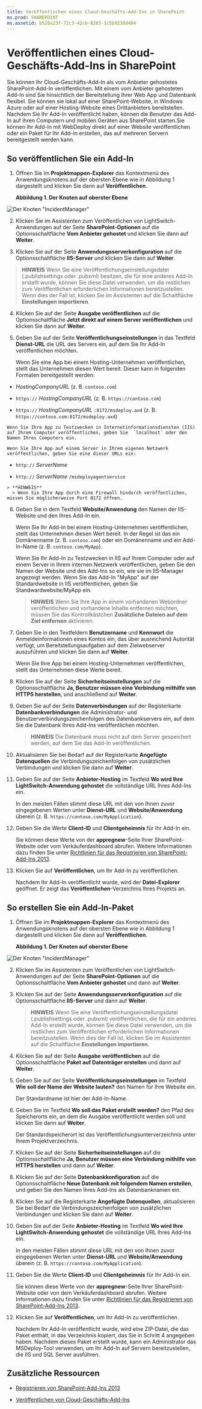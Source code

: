 ```yaml
---
title: Veröffentlichen eines Cloud-Geschäfts-Add-Ins in SharePoint
ms.prod: SHAREPOINT
ms.assetid: b528a23f-72c3-42cb-8265-1c5b9238d404
---
```



# Veröffentlichen eines Cloud-Geschäfts-Add-Ins in SharePoint
Sie können Ihr Cloud-Geschäfts-Add-In als vom Anbieter gehostetes SharePoint-Add-In veröffentlichen. Mit einem vom Anbieter gehosteten Add-In sind Sie hinsichtlich der Bereitstellung Ihrer Web App und Datenbank flexibel. Sie können sie lokal auf einer SharePoint-Website, in Windows Azure oder auf einer Hosting-Website eines Drittanbieters bereitstellen. Nachdem Sie Ihr Add-In veröffentlicht haben, können die Benutzer das Add-In auf ihren Computern und mobilen Geräten aus SharePoint starten.Sie können Ihr Add-In mit WebDeploy direkt auf einer Website veröffentlichen oder ein Paket für Ihr Add-In erstellen, das auf mehreren Servern bereitgestellt werden kann.
## So veröffentlichen Sie ein Add-In
<a name="publish"> </a>


1. Öffnen Sie im **Projektmappen-Explorer** das Kontextmenü des Anwendungsknotens auf der obersten Ebene wie in Abbildung 1 dargestellt und klicken Sie dann auf **Veröffentlichen**.

   **Abbildung 1. Der Knoten auf oberster Ebene**



![Der Knoten "IncidentManager"](images/CBA_IM_18.PNG)





2. Klicken Sie im Assistenten zum Veröffentlichen von LightSwitch-Anwendungen auf der Seite **SharePoint-Optionen** auf die Optionsschaltfläche **Vom Anbieter gehostet** und klicken Sie dann auf **Weiter**.


3. Klicken Sie auf der Seite **Anwendungsserverkonfiguration** auf die Optionsschaltfläche **IIS-Server** und klicken Sie dann auf **Weiter**.

> **HINWEIS**
> Wenn Sie eine Veröffentlichungseinstellungsdatei (.publishsettings oder .pubxml) besitzen, die für eine anderes Add-In erstellt wurde, können Sie diese Datei verwenden, um die restlichen zum Veröffentlichen erforderlichen Informationen bereitzustellen. Wenn dies der Fall ist, klicken Sie im Assistenten auf die Schaltfläche **Einstellungen importieren**. 
4. Klicken Sie auf der Seite **Ausgabe veröffentlichen** auf die Optionsschaltfläche **Jetzt direkt auf einem Server veröffentlichen** und klicken Sie dann auf **Weiter**.


5. Geben Sie auf der Seite **Veröffentlichungseinstellungen** in das Textfeld **Dienst-URL** die URL des Servers ein, auf dem Sie Ihr Add-In veröffentlichen möchten.

    Wenn Sie eine App bei einem Hosting-Unternehmen veröffentlichen, stellt das Unternehmen diesen Wert bereit. Dieser kann in folgenden Formaten bereitgestellt werden:

  -  _HostingCompanyURL_ (z. B. `contoso.com`)


  -  `https://` _HostingCompanyURL_ (z. B. `https://contoso.com`)


  -  `https://` _HostingCompanyURL_ `:8172/msdeploy.axd` (z. B. `https://contoso.com:8172/msdeploy.axd`)



    Wenn Sie Ihre App zu Testzwecken in Internetinformationsdiensten (IIS) auf Ihrem Computer veröffentlichen, geben Sie  `localhost` oder den Namen Ihres Computers ein.

    Wenn Sie Ihre App auf einem Server in Ihrem eigenen Netzwerk veröffentlichen, geben Sie eine dieser URLs ein:

  -  `http://` _ServerName_


  -  `http://` _ServerName_ `/msdeployagentservice`



    > **HINWEIS**
      > Wenn Sie Ihre App durch eine Firewall hindurch veröffentlichen, müssen Sie möglicherweise Port 8172 öffnen. 
6. Geben Sie in dem Textfeld **Website/Anwendung** den Namen der IIS-Website und den Ihres Add-In ein.

    Wenn Sie Ihr Add-In bei einem Hosting-Unternehmen veröffentlichen, stellt das Unternehmen diesen Wert bereit. In der Regel ist das ein Domänenname (z. B.  `contoso.com`) oder ein Domänenname und ein Add-In-Name (z. B.  `contoso.com/MyApp`).

    Wenn Sie Ihr Add-In zu Testzwecken in IIS auf Ihrem Computer oder auf einem Server in Ihrem internen Netzwerk veröffentlichen, geben Sie den Namen der Website und des Add-Ins so ein, wie sie im IIS-Manager angezeigt werden. Wenn Sie das Add-In "MyApp" auf der Standardwebsite in IIS veröffentlichen, geben Sie Standwardwebsite/MyApp ein.

    > **HINWEIS**
      > Wenn Sie Ihre App in einem vorhandenen Webordner veröffentlichen und vorhandene Inhalte entfernen möchten, müssen Sie das Kontrollkästchen **Zusätzliche Dateien auf dem Ziel entfernen** aktivieren.
7. Geben Sie in den Textfeldern **Benutzername** und **Kennwort** die Anmeldeinformationen eines Kontos ein, das über ausreichend Autorität verfügt, um Bereitstellungsaufgaben auf dem Zielwebserver auszuführen und klicken Sie dann auf **Weiter**.

    Wenn Sie Ihre App bei einem Hosting-Unternehmen veröffentlichen, stellt das Unternehmen diese Werte bereit.


8. Klicken Sie auf der Seite **Sicherheitseinstellungen** auf die Optionsschaltfläche **Ja, Benutzer müssen eine Verbindung mithilfe von HTTPS herstellen**, und anschließend auf **Weiter**.


9. Geben Sie auf der Seite **Datenverbindungen** auf der Registerkarte **Datenbankverbindungen** die Administrator- und Benutzerverbindungszeichenfolgen des Datenbankservers ein, auf dem Sie die Datenbank Ihres Add-Ins veröffentlichen möchten.

    > **HINWEIS**
      > Die Datenbank muss nicht auf dem Server gespeichert werden, auf dem Sie das Add-In veröffentlichen. 
10. Aktualisieren Sie bei Bedarf auf der Registerkarte **Angefügte Datenquellen** die Verbindungszeichenfolgen von zusätzlichen Verbindungen und klicken Sie dann auf **Weiter**.


11. Geben Sie auf der Seite **Anbieter-Hosting** im Textfeld **Wo wird Ihre LightSwitch-Anwendung gehostet** die vollständige URL Ihres Add-Ins ein.

    In den meisten Fällen stimmt diese URL mit den von Ihnen zuvor eingegebenen Werten unter **Dienst-URL** und **Website/Anwendung** überein (z. B. `https://contoso.com/MyApplication`).


12. Geben Sie die Werte **Client-ID** und **Clientgeheimnis** für Ihr Add-In ein.

    Sie können diese Werte von der **appregnew**-Seite Ihrer SharePoint-Website oder vom Verkäuferdashboard abrufen. Weitere Informationen dazu finden Sie unter  [Richtlinien für das Registrieren von SharePoint-Add-Ins 2013](http://msdn.microsoft.com/de-de/library/office/jj687469%28v=office.15%29.aspx).


13. Klicken Sie auf **Veröffentlichen**, um Ihr Add-In zu veröffentlichen.

    Nachdem Ihr Add-In veröffentlicht wurde, wird der **Datei-Explorer** geöffnet. Er zeigt das **Veröffentlichen**-Verzeichnis Ihres Projekts an.



## So erstellen Sie ein Add-In-Paket
<a name="package"> </a>


1. Öffnen Sie im **Projektmappen-Explorer** das Kontextmenü des Anwendungsknotens auf der obersten Ebene wie in Abbildung 1 dargestellt und klicken Sie dann auf **Veröffentlichen**.

   **Abbildung 1. Der Knoten auf oberster Ebene**



![Der Knoten "IncidentManager"](images/CBA_IM_18.PNG)





2. Klicken Sie im Assistenten zum Veröffentlichen von LightSwitch-Anwendungen auf der Seite **SharePoint-Optionen** auf die Optionsschaltfläche **Vom Anbieter gehostet** und dann auf **Weiter**.


3. Klicken Sie auf der Seite **Anwendungsserverkonfiguration** auf die Optionsschaltfläche **IIS-Server** und dann auf **Weiter**.

    > **HINWEIS**
      > Wenn Sie eine Veröffentlichungseinstellungsdatei (.publishsettings oder .pubxml) veröffentlichen, die für ein anderes Add-In erstellt wurde, können Sie diese Datei verwenden, um die restlichen zum Veröffentlichen erforderlichen Informationen bereitzustellen. Wenn dies der Fall ist, klicken Sie im Assistenten auf die Schaltfläche **Einstellungen importieren**. 
4. Klicken Sie auf der Seite **Ausgabe veröffentlichen** auf die Optionsschaltfläche **Paket auf Datenträger erstellen** und dann auf **Weiter**.


5. Geben Sie auf der Seite **Veröffentlichungseinstellungen** im Textfeld **Wie soll der Name der Website lauten?** den Namen für Ihre Website ein.

    Der Standardname ist hier der Add-In-Name.


6. Geben Sie im Textfeld **Wo soll das Paket erstellt werden?** den Pfad des Speicherorts ein, an dem die Ausgabe veröffentlicht werden soll und klicken Sie dann auf **Weiter**.

    Der Standardspeicherort ist das Veröffentlichungsunterverzeichnis unter Ihrem Projektverzeichnis.


7. Klicken Sie auf der Seite **Sicherheitseinstellungen** auf die Optionsschaltfläche **Ja, Benutzer müssen eine Verbindung mithilfe von HTTPS herstellen** und dann auf **Weiter**.


8. Klicken Sie auf der Seite **Datenbankkonfiguration** auf die Optionsschaltfläche **Neue Datenbank mit folgendem Namen erstellen**, und geben Sie den Namen Ihres Add-Ins als Datenbanknamen ein.


9. Klicken Sie auf die Registerkarte **Angefügte Datenquellen**, aktualisieren Sie bei Bedarf die Verbindungszeichenfolgen von zusätzlichen Verbindungen und klicken Sie dann auf **Weiter**.


10. Geben Sie auf der Seite **Anbieter-Hosting** im Textfeld **Wo wird Ihre LightSwitch-Anwendung gehostet** die vollständige URL Ihres Add-Ins ein.

    In den meisten Fällen stimmt diese URL mit den von Ihnen zuvor eingegebenen Werten unter **Dienst-URL** und **Website/Anwendung** überein (z. B. `https://contoso.com/MyApplication`).


11. Geben Sie die Werte **Client-ID** und **Clientgeheimnis** für Ihr Add-In ein.

    Sie können diese Werte von der **appregnew**-Seite Ihrer SharePoint-Website oder von dem Verkäuferdashboard abrufen. Weitere Informationen dazu finden Sie unter  [Richtlinien für das Registrieren von SharePoint-Add-Ins 2013](http://msdn.microsoft.com/de-de/library/office/jj687469%28v=office.15%29.aspx).


12. Klicken Sie auf **Veröffentlichen**, um Ihr Add-In zu veröffentlichen.

    Nachdem Ihr Add-In veröffentlicht wurde, wird eine ZIP-Datei, die das Paket enthält, in das Verzeichnis kopiert, das Sie in Schritt 4 angegeben haben. Nachdem dieses Paket erstellt wurde, kann ein Administrator das MSDeploy-Tool verwenden, um Ihr Add-In auf Servern bereitzustellen, die IIS und SQL Server ausführen.



## Zusätzliche Ressourcen
<a name="bk_addresources"> </a>


-  [Registrieren von SharePoint-Add-Ins 2013](register-sharepoint-add-ins-2013.md)


-  [Veröffentlichen von Cloud-Geschäfts-Add-Ins](publish-cloud-business-add-ins.md)



